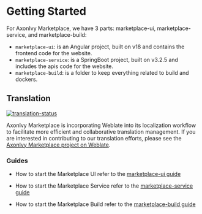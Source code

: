 # Getting Started

For AxonIvy Marketplace, we have 3 parts: marketplace-ui, marketplace-service, and marketplace-build:
* ``marketplace-ui``: is an Angular project, built on v18 and contains the frontend code for the website.
* ``marketplace-service``: is a SpringBoot project, built on v3.2.5 and includes the apis code for the website.
* ``marketplace-build``: is a folder to keep everything related to build and dockers.

## Translation

[![translation-status](https://hosted.weblate.org/widget/axonivy-marketplace/svg-badge.svg)](https://hosted.weblate.org/engage/axonivy-marketplace/)

AxonIvy Marketplace is incorporating Weblate into its localization workflow to facilitate more efficient and collaborative translation management. If you are interested in contributing to our translation efforts, please see the  [AxonIvy Marketplace project on Weblate](https://hosted.weblate.org/projects/axonivy-marketplace/#information).

### Guides
* How to start the Marketplace UI refer to the [marketplace-ui guide][1]

* How to start the Marketplace Service refer to the [marketplace-service guide][2]

* How to start the Marketplace Build refer to the [marketplace-build guide][3]

  [1]: marketplace-ui/README.md
  [2]: marketplace-service/README.md
  [3]: marketplace-build/README.md
